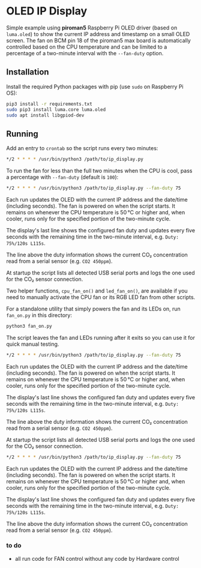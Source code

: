 # OLED IP Display

Simple example using **piroman5** Raspberry Pi OLED driver (based on `luma.oled`) to show the current IP address and timestamp on a small OLED screen. The fan on BCM pin 18 of the piroman5 max board is automatically controlled based on the CPU temperature and can be limited to a percentage of a two-minute interval with the ``--fan-duty`` option.


## Installation

Install the required Python packages with pip (use `sudo` on Raspberry Pi OS):

```bash
pip3 install -r requirements.txt
sudo pip3 install luma.core luma.oled 
sudo apt install libgpiod-dev

```

## Running

Add an entry to ``crontab`` so the script runs every two minutes:

```bash
*/2 * * * * /usr/bin/python3 /path/to/ip_display.py
```

To run the fan for less than the full two minutes when the CPU is cool, pass a percentage with ``--fan-duty`` (default is ``100``):

```bash
*/2 * * * * /usr/bin/python3 /path/to/ip_display.py --fan-duty 75
```

Each run updates the OLED with the current IP address and the date/time (including seconds). The fan is powered on when the script starts. It remains on whenever the CPU temperature is 50 °C or higher and, when cooler, runs only for the specified portion of the two-minute cycle.

The display's last line shows the configured fan duty and updates every five seconds with the remaining time in the two-minute interval, e.g. ``Duty: 75%/120s L115s``.

The line above the duty information shows the current CO₂ concentration read from a serial sensor (e.g. ``CO2 450ppm``).

At startup the script lists all detected USB serial ports and logs the one used for the CO₂ sensor connection.

Two helper functions, ``cpu_fan_on()`` and ``led_fan_on()``, are available if you need to manually activate the CPU fan or its RGB LED fan from other scripts.

For a standalone utility that simply powers the fan and its LEDs on, run
``fan_on.py`` in this directory:

```bash
python3 fan_on.py
```

The script leaves the fan and LEDs running after it exits so you can use it
for quick manual testing.


```bash
*/2 * * * * /usr/bin/python3 /path/to/ip_display.py --fan-duty 75
```

Each run updates the OLED with the current IP address and the date/time (including seconds). The fan is powered on when the script starts. It remains on whenever the CPU temperature is 50 °C or higher and, when cooler, runs only for the specified portion of the two-minute cycle.

The display's last line shows the configured fan duty and updates every five seconds with the remaining time in the two-minute interval, e.g. ``Duty: 75%/120s L115s``.

The line above the duty information shows the current CO₂ concentration read from a serial sensor (e.g. ``CO2 450ppm``).

At startup the script lists all detected USB serial ports and logs the one used for the CO₂ sensor connection.


```bash
*/2 * * * * /usr/bin/python3 /path/to/ip_display.py --fan-duty 75
```

Each run updates the OLED with the current IP address and the date/time (including seconds). The fan is powered on when the script starts. It remains on whenever the CPU temperature is 50 °C or higher and, when cooler, runs only for the specified portion of the two-minute cycle.

The display's last line shows the configured fan duty and updates every five seconds with the remaining time in the two-minute interval, e.g. ``Duty: 75%/120s L115s``.

The line above the duty information shows the current CO₂ concentration read from a serial sensor (e.g. ``CO2 450ppm``).


### to do
- all run code for FAN control without any code by Hardware control
